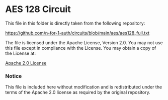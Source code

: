 # AES 128 Circuit

This file in this folder is directly taken from the following repository:

https://github.com/n-for-1-auth/circuits/blob/main/aes/aes128_full.txt

The file is licensed under the Apache License, Version 2.0. You may not use this file except in compliance with the License. You may obtain a copy of the License at:

[Apache 2.0 License](http://www.apache.org/licenses/LICENSE-2.0)

### Notice

This file is included here without modification and is redistributed under the terms of the Apache 2.0 license as required by the original repository.
